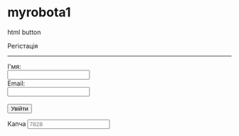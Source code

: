 # myrobota1
html button
<p>Регістація</p>
<hr>
<form name ="myform">
  <lable>І'мя:</lable><br>
  <input type="text" name="login"><br>
  <lable>Email:</lable><br>
  <input type="email" name="email"><br>
  <br>
 <!DOCTYPE html>
<html>
  <head>
    <title>Заголовок документа</title>
  </head>
  <body>
    <form>
      <input type="button" onclick="window.location.href = 'https://accounts.google.com/AccountChooser/signinchooser?service=mail&continue=https%3A%2F%2Fmail.google.com%2Fmail%2F&flowName=GlifWebSignIn&flowEntry=AccountChooser&ec=asw-gmail-globalnav-signin&theme=glif';" value="Увійти"/>
    </form>
  </body>
</html>
    <form>
  <label for="pin">Капча</label>
  <input type="password" id="pin" placeholder="7828">
</form>
